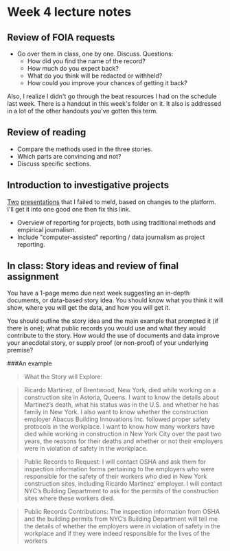 # Week 4 lecture notes 

## Review of FOIA requests
* Go over them in class, one by one. Discuss. Questions: 
	* How did you find the name of the record?
	* How much do you expect back? 
	* What do you think will be redacted or withheld?
	* How could you improve your chances of getting it back? 


Also, I realize I didn't go through the beat resources I had on the schedule last week. There is a handout in this week's folder on it. It also is addressed in a lot of the other handouts you've gotten this term.  

## Review of reading

* Compare the methods used in the three stories. 
* Which parts are convincing and not? 
* Discuss specific sections.

## Introduction to investigative projects 
[Two](http://slides.com/sarahcnyt/columbia-skills) [presentations](http://slides.com/sarahcnyt/proving-an-investigative-hypothesis#/) that I failed to meld, based on changes to the platform. I'll get it into one good one then fix this link.  

* Overview of reporting for projects, both using traditional methods and empirical journalism.
* Include "computer-assisted" reporting / data journalism as project reporting. 

## In class: Story ideas and review of final assignment
You have a 1-page memo due next week suggesting an in-depth documents, or data-based story idea. You should know what you think it will show, where you will get the data, and how you will get it.

You should outline the story idea and the main example that prompted it (if there is one); what public records you would use and what they would contribute to the story. How would the use of documents and data improve your anecdotal story, or supply proof (or non-proof) of your underlying premise? 


###An example

> What the Story will Explore:

> Ricardo Martinez, of Brentwood, New York, died while working on a construction site in Astoria, Queens. I want to know the details about Martinez’s death, what his status was in the U.S. and whether he has family in New York. I also want to know whether the construction employer Abacus Building Innovations Inc. followed proper safety protocols in the workplace. I want to know how many workers have died while working in construction in New York City over the past two years, the reasons for their deaths and whether or not their employers were in violation of safety in the workplace.

> Public Records to Request: 
> I will contact OSHA and ask them for inspection information forms pertaining to the employers who were responsible for the safety of their workers who died in New York construction sites, including Ricardo Martinez’ employer. I will contact NYC’s Building Department to ask for the permits of the construction sites where these workers died.

> Public Records Contributions: 
> The inspection information from OSHA and the building permits from NYC’s Building Department will tell me the details of whether the employers were in violation of safety in the workplace and if they were indeed responsible for the lives of the workers 
 
